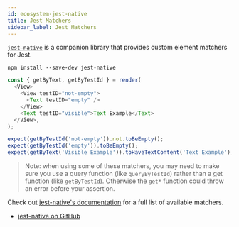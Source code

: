 ```yaml
---
id: ecosystem-jest-native
title: Jest Matchers
sidebar_label: Jest Matchers
---
```


[`jest-native`](https://github.com/testing-library/jest-native) is a companion library that
provides custom element matchers for Jest.

```
npm install --save-dev jest-native
```

```javascript
const { getByText, getByTestId } = render(
  <View>
    <View testID="not-empty">
      <Text testID="empty" />
    </View>
    <Text testID="visible">Text Example</Text>
  </View>,
);

expect(getByTestId('not-empty')).not.toBeEmpty();
expect(getByTestId('empty')).toBeEmpty();
expect(getByText('Visible Example')).toHaveTextContent('Text Example');
```

> Note: when using some of these matchers, you may need to make sure you use a query function (like
> `queryByTestId`) rather than a get function (like `getByTestId`). Otherwise the `get*` function
> could throw an error before your assertion.

Check out [jest-native's documentation](https://github.com/testing-library/jest-native) for a full
list of available matchers.

- [jest-native on GitHub](https://github.com/testing-library/jest-native)
